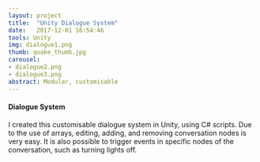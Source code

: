 ```yaml
---
layout: project
title:  "Unity Dialogue System"
date:   2017-12-01 16:54:46
tools: Unity
img: dialogue1.png
thumb: quake_thumb.jpg
carousel:
- dialogue2.png
- dialogue3.png
abstract: Modular, customisable
---
```

#### Dialogue System
I created this customisable dialogue system in Unity, using C# scripts. Due to the use of arrays, editing, adding, and removing conversation nodes is very easy.
It is also possible to trigger events in specific nodes of the conversation, such as turning lights off.
